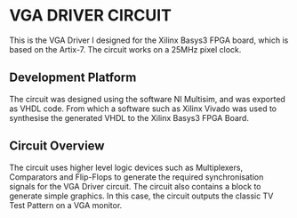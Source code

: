 # VGA DRIVER CIRCUIT

This is the VGA Driver I designed for the Xilinx Basys3 FPGA board, which is based on the Artix-7. The circuit works on a 25MHz pixel clock.

## Development Platform

The circuit was designed using the software NI Multisim, and was exported as VHDL code. From which a software such as Xilinx Vivado was used to synthesise the generated VHDL to the Xilinx Basys3 FPGA Board.

## Circuit Overview

The circuit uses higher level logic devices such as Multiplexers, Comparators and Flip-Flops to generate the required synchronisation signals for the VGA Driver circuit. The circuit also contains a block to generate simple graphics. In this case, the circuit outputs the classic TV Test Pattern on a VGA monitor.